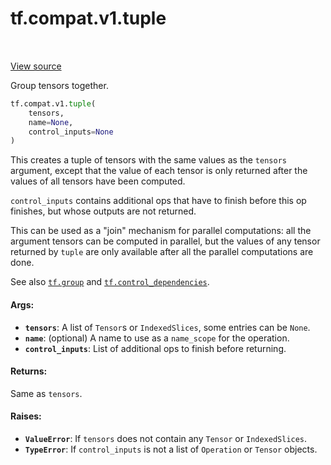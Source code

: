 <div itemscope itemtype="http://developers.google.com/ReferenceObject">
<meta itemprop="name" content="tf.compat.v1.tuple" />
<meta itemprop="path" content="Stable" />
</div>

# tf.compat.v1.tuple

<!-- Insert buttons -->

<table class="tfo-notebook-buttons tfo-api" align="left">
</table>

<a target="_blank" href="/code/stable/tensorflow/python/ops/control_flow_ops.py">View source</a>



<!-- Start diff -->
Group tensors together.

``` python
tf.compat.v1.tuple(
    tensors,
    name=None,
    control_inputs=None
)
```



<!-- Placeholder for "Used in" -->

This creates a tuple of tensors with the same values as the `tensors`
argument, except that the value of each tensor is only returned after the
values of all tensors have been computed.

`control_inputs` contains additional ops that have to finish before this op
finishes, but whose outputs are not returned.

This can be used as a "join" mechanism for parallel computations: all the
argument tensors can be computed in parallel, but the values of any tensor
returned by `tuple` are only available after all the parallel computations
are done.

See also <a href="../../../tf/group.md"><code>tf.group</code></a> and
<a href="../../../tf/control_dependencies.md"><code>tf.control_dependencies</code></a>.

#### Args:


* <b>`tensors`</b>: A list of `Tensor`s or `IndexedSlices`, some entries can be `None`.
* <b>`name`</b>: (optional) A name to use as a `name_scope` for the operation.
* <b>`control_inputs`</b>: List of additional ops to finish before returning.


#### Returns:

Same as `tensors`.



#### Raises:


* <b>`ValueError`</b>: If `tensors` does not contain any `Tensor` or `IndexedSlices`.
* <b>`TypeError`</b>: If `control_inputs` is not a list of `Operation` or `Tensor`
  objects.